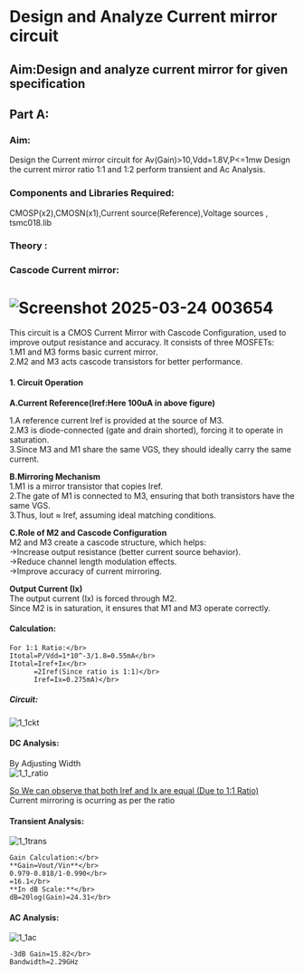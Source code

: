 # Design and Analyze Current mirror circuit

## Aim:Design and analyze current mirror for given specification
## Part A:
### Aim: 
Design the Current mirror circuit for Av(Gain)>10,Vdd=1.8V,P<=1mw Design the current mirror ratio 1:1 and 1:2 perform transient and Ac Analysis.</br>
### Components and Libraries Required: 
CMOSP(x2),CMOSN(x1),Current source(Reference),Voltage sources , tsmc018.lib</br>
### Theory :
### Cascode Current mirror:
# ![Screenshot 2025-03-24 003654](https://github.com/user-attachments/assets/1b6d7118-2aad-46a0-a3e4-4c608eb9ac4f)

This circuit is a CMOS Current Mirror with Cascode Configuration, used to improve output resistance and accuracy. It consists of three MOSFETs:</br>
1.M1 and M3 forms basic current mirror.</br>
2.M2 and M3 acts cascode transistors for better performance.</br>

#### 1. Circuit Operation</br>

**A.Current Reference(Iref:Here 100uA in above figure)**</br>

1.A reference current Iref is provided at the source of M3.</br>
2.M3 is diode-connected (gate and drain shorted), forcing it to operate in saturation.</br>
3.Since M3 and M1 share the same VGS, they should ideally carry the same current.</br>

**B.Mirroring Mechanism**</br>
1.M1 is a mirror transistor that copies Iref.</br>
2.The gate of M1 is connected to M3, ensuring that both transistors have the same VGS.</br>
3.Thus, Iout ≈ Iref, assuming ideal matching conditions.</br>

**C.Role of M2 and Cascode Configuration**</br>
M2 and M3 create a cascode structure, which helps:</br>
->Increase output resistance (better current source behavior).</br>
->Reduce channel length modulation effects.</br>
->Improve accuracy of current mirroring.</br>

**Output Current (Ix)**</br>
The output current (Ix) is forced through M2.</br>
Since M2 is in saturation, it ensures that M1 and M3 operate correctly.</br>

#### Calculation:
    For 1:1 Ratio:</br>
    Itotal=P/Vdd=1*10^-3/1.8=0.55mA</br>
    Itotal=Iref+Ix</br>
          =2Iref(Since ratio is 1:1)</br>
          Iref=Ix=0.275mA)</br>
##### Circuit:
![1_1ckt](https://github.com/user-attachments/assets/64689321-ce2d-4ffa-8a76-c933d8175abc)</br>
#### DC Analysis:
By Adjusting Width</br>
![1_1_ratio](https://github.com/user-attachments/assets/9b8a5cbf-144d-482c-a6f9-902903185359)

<u>So We can observe that both Iref and Ix are equal (Due to 1:1 Ratio)</u></br>
Current mirroring is ocurring as per the ratio</br>
#### Transient Analysis:
![1_1trans](https://github.com/user-attachments/assets/6d4b222e-7f86-49d2-8cac-7b0d8213e49f)

    Gain Calculation:</br>
    **Gain=Vout/Vin**</br>
    0.979-0.818/1-0.990</br>
    =16.1</br>
    **In dB Scale:**</br>
    dB=20log(Gain)=24.31</br>
#### AC Analysis:
![1_1ac](https://github.com/user-attachments/assets/8d6889ab-c541-4cc7-b569-76d2cdd1f022)

    -3dB Gain=15.82</br>
    Bandwidth=2.29GHz


      
